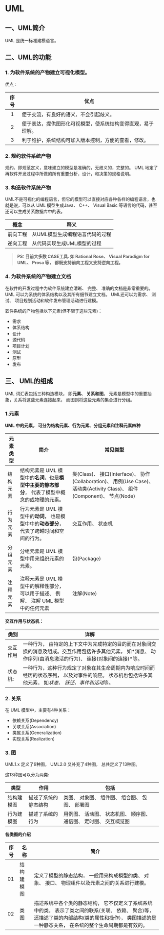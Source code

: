 # UML

## 一、UML简介

UML 是统一标准建模语言。

## 二、UML的功能

### 1. 为软件系统的产物建立可视化模型。
 
优点：

序号 | 优点
:---:|-----
  1  | 便于交流，有良好的语义，不会引起歧义。
  2  | 便于表达，提供图形化可视模型，使系统结构变得直观，易于理解。
  3  | 利于维护，系统结构可加入版本控制，方便的查看，修改。

### 2. 规约软件系统产物

 规约，即规范定义，意味建立的模型是准确的，无歧义的，完整的。 UML 地定了再软件开发过程中所做的所有重要分析，设计，和决策的规格说明。

### 3. 构造软件系统产物

 UML不是可视化的编程语言，但它的模型可以直接对应各种各样的编程语言，也就是说，可以从 UML 模型生成Java、 C++、 Visual Basic 等语言的代码，甚至还可以生成关系数据库中的表。 
 
 概念    | 释义
---------|---------------------------------
前向工程 | 从UML模型生成编程语言代码的过程
逆向工程 | 从代码实现生成UML模型的过程

> **PS: 目前大多数 CASE工具. 如 Rational Rose、 Visual Paradigm for UML、 Prosa 等， 都既支持前向工程又支持逆向工程。**

### 4. 为软件系统的产物建立文档

 在软件的开发过程中为软件系统建立清晰、 完整、 准确的文档是非常重要的。 UML 可以为系统的体系结构以及其所有细节建立文档。
 UML还可以为需求、 测试、 项目规划活动和软件发布管理活动进行建模。
 
 软件系统的产物包括以下元素(但不限于这些元素)：
 
 * 需求
 * 体系结构
 * 设计
 * 源代码
 * 项目计划
 * 测试
 * 原型
 * 发布

## 三、 UML的组成

 UML 词汇表包括三种构造模块， 即**元素、 关系和图**。 元素是模型中的重要抽象，关系将这些元素连接起来， 而图则将这些元素的集合进行分组。
 
### 1.元素

**UML 中的元素， 可分为结构元素、行为元素、分组元素和注释元素四种**

元素类型 |    简介    | 常见类型
---------|------------|--------------------
结构元素 | 结构元素是 UML 模型中的**名词**，也是**模型中主要的静态部分**， 代表了模型中概念的或物理的元素。 | 类(Class)、 接口(Interface)、 协作(Collaboration)、 用例(Use Case)、 活动类(Activity Class)、 组件(Component)、 节点(Node)
行为元素 | 行为元素是 UML 模型中的**动词**， 也是模型中中的**动态部分**， 代表了跨越时间和空间的行为。 | 交互作用、 状态机
分组元素 | 分组元素是 UML 模型中用来组织元素的元素。 | 包(Package)
注释元素 | 注释元素是 UML 模型中的解释性部分， 可以用于描述、 例解、 注解 UML 模型中的任何元素 | 注解(Note)

**交互作用与状态机：**

类别     | 详解
---------|-----------------
交互作用 | 一种行为， 由特定的上下文中为完成特定的目的而在对象间交换的消息及组成。交互作用包括许多其他元素， 如*消息、 动作序列(由消息激活的行为)、 连接(对象间的连接)*等。
状态机:  | 一种行为，这种行为规定了对象在其生命周期内为响应时间而经历的状态序列， 以及对事件的响应。 状态机也包括许多其他元素， 如*状态、 跃迁、事件和活动*等。

### 2. 关系

在 UML 模型中，主要有4种关系：

* 依赖关系(Dependency)
* 关联关系(Association)
* 类属关系(Generalization)
* 实现关系(Realization)

### 3. 图

UML1.x 定义了9种图， UML2.0 又补充了4种图， 总共定义了13种图。

这13种图可以分为两类:

 类型      |          作用        | 包括
-----------|----------------------|------------------------------------------------------------------
结构建模图 | 描述了系统的静态结构 | 类图、 对象图、 组件图、 组合图、 包图、 部署图
行为建模图 | 描述了系统的行为     | 用例图、 活动图、 状态机图、 顺序图、 通信图、 定时图、 交互概览图


**各类图的介绍**

序号 | 名称 | 简介
----|---|---
 01 | 结构建模图 | 定义了模型的静态结构， 一般用来构成模型的类、 对象、 接口、 物理组件以及元素之间的关系进行建模。
 02 | 类图      | 描述系统中各个类的静态结构， 它不仅定义了系统系统中的类， 表示了类之间的联系(关联、 依赖、 聚合)等， 还描述了类的内部结构(类的属性和操作)， 类图描述的是一种静态关系， 在系统的整个生命周期都是有效的。











